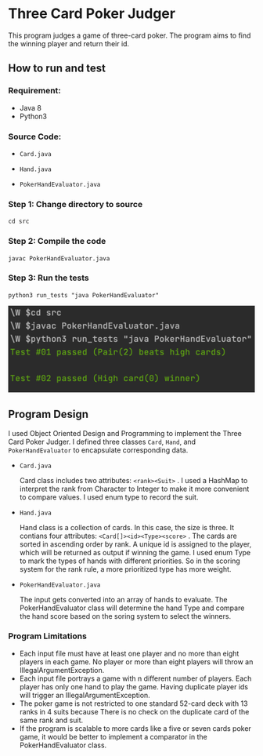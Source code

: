 # Three Card Poker Judger

This program judges a game of three-card poker. The program aims to find the winning player and return their id.

## How to run and test

### Requirement: 

- Java 8
- Python3

### Source Code:

- `Card.java`

- `Hand.java`

- `PokerHandEvaluator.java`



### Step 1: Change directory to source

```
cd src
```

### Step 2: Compile the code

```
javac PokerHandEvaluator.java
```

### Step 3: Run the tests
```
python3 run_tests "java PokerHandEvaluator"
```



![test result](test_result.png) 

## Program Design

I used Object Oriented Design and Programming to implement the Three Card Poker Judger. I defined three classes `Card`, `Hand`, and `PokerHandEvaluator` to encapsulate corresponding data. 

- `Card.java`

  Card class includes two attributes: `<rank><Suit>` . I used a HashMap to interpret the rank from Character to Integer to make it more convenient to compare values. I used enum type to record the suit.

- `Hand.java`

  Hand class is a collection of cards. In this case, the size is three. It contians four attributes: `<Card[]><id><Type><score>` . The cards are sorted in ascending order by rank. A unique id is assigned to the player, which will be returned as output if winning the game.  I used enum Type to mark the types of hands with different priorities. So in the scoring system for the rank rule, a more prioritized type has more weight.

- `PokerHandEvaluator.java`

  The input gets converted into an array of hands to evaluate. The PokerHandEvaluator class will determine the hand Type and compare the hand score based on the soring system to select the winners.

  

### Program Limitations

- Each input file must have at least one player and no more than eight players in each game. No player or more than eight players will throw an IllegalArgumentException.
- Each input file portrays a game with n different number of players. Each player has only one hand to play the game. Having duplicate player ids will trigger an IllegalArgumentException.
- The poker game is not restricted to one standard 52-card deck with 13 ranks in 4 suits because There is no check on the duplicate card of the same rank and suit.
- If the program is scalable to more cards like a five or seven cards poker game, it would be better to implement a comparator in the  PokerHandEvaluator class.

